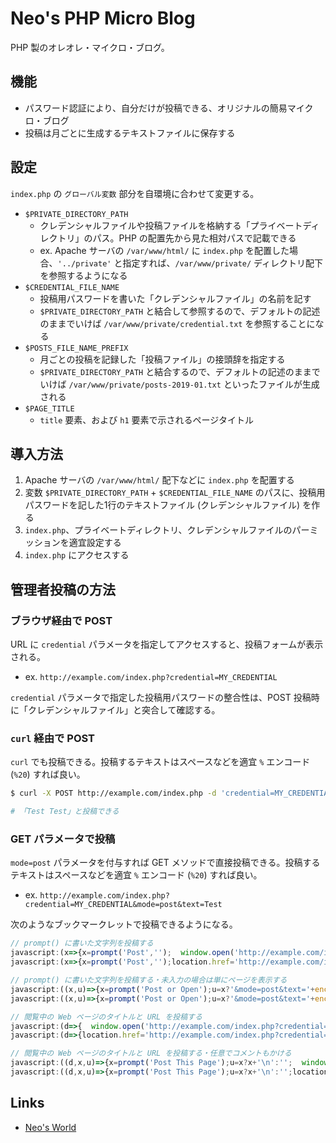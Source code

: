 # Neo's PHP Micro Blog

PHP 製のオレオレ・マイクロ・ブログ。


## 機能

- パスワード認証により、自分だけが投稿できる、オリジナルの簡易マイクロ・ブログ
- 投稿は月ごとに生成するテキストファイルに保存する


## 設定

`index.php` の `グローバル変数` 部分を自環境に合わせて変更する。

- `$PRIVATE_DIRECTORY_PATH`
    - クレデンシャルファイルや投稿ファイルを格納する「プライベートディレクトリ」のパス。PHP の配置先から見た相対パスで記載できる
    - ex. Apache サーバの `/var/www/html/` に `index.php` を配置した場合、`'../private'` と指定すれば、`/var/www/private/` ディレクトリ配下を参照するようになる
- `$CREDENTIAL_FILE_NAME`
    - 投稿用パスワードを書いた「クレデンシャルファイル」の名前を記す
    - `$PRIVATE_DIRECTORY_PATH` と結合して参照するので、デフォルトの記述のままでいけば `/var/www/private/credential.txt` を参照することになる
- `$POSTS_FILE_NAME_PREFIX`
    - 月ごとの投稿を記録した「投稿ファイル」の接頭辞を指定する
    - `$PRIVATE_DIRECTORY_PATH` と結合するので、デフォルトの記述のままでいけば `/var/www/private/posts-2019-01.txt` といったファイルが生成される
- `$PAGE_TITLE`
    - `title` 要素、および `h1` 要素で示されるページタイトル


## 導入方法

1. Apache サーバの `/var/www/html/` 配下などに `index.php` を配置する
2. 変数 `$PRIVATE_DIRECTORY_PATH` + `$CREDENTIAL_FILE_NAME` のパスに、投稿用パスワードを記した1行のテキストファイル (クレデンシャルファイル) を作る
3. `index.php`、プライベートディレクトリ、クレデンシャルファイルのパーミッションを適宜設定する
4. `index.php` にアクセスする


## 管理者投稿の方法

### ブラウザ経由で POST

URL に `credential` パラメータを指定してアクセスすると、投稿フォームが表示される。

- ex. `http://example.com/index.php?credential=MY_CREDENTIAL`

`credential` パラメータで指定した投稿用パスワードの整合性は、POST 投稿時に「クレデンシャルファイル」と突合して確認する。

### `curl` 経由で POST

`curl` でも投稿できる。投稿するテキストはスペースなどを適宜 `%` エンコード (`%20`) すれば良い。

```sh
$ curl -X POST http://example.com/index.php -d 'credential=MY_CREDENTIAL&text=Test%20Test'

# 「Test Test」と投稿できる
```

### GET パラメータで投稿

`mode=post` パラメータを付与すれば GET メソッドで直接投稿できる。投稿するテキストはスペースなどを適宜 `%` エンコード (`%20`) すれば良い。

- ex. `http://example.com/index.php?credential=MY_CREDENTIAL&mode=post&text=Test`

次のようなブックマークレットで投稿できるようになる。

```javascript
// prompt() に書いた文字列を投稿する
javascript:(x=>{x=prompt('Post','');  window.open('http://example.com/index.php?credential=MY_CREDENTIAL&mode=post&text='+encodeURIComponent(x))})();
javascript:(x=>{x=prompt('Post','');location.href='http://example.com/index.php?credential=MY_CREDENTIAL&mode=post&text='+encodeURIComponent(x) })();

// prompt() に書いた文字列を投稿する・未入力の場合は単にページを表示する
javascript:((x,u)=>{x=prompt('Post or Open');u=x?'&mode=post&text='+encodeURIComponent(x):'';  window.open('http://example.com/index.php?credential=MY_CREDENTIAL'+u)})();
javascript:((x,u)=>{x=prompt('Post or Open');u=x?'&mode=post&text='+encodeURIComponent(x):'';location.href='http://example.com/index.php?credential=MY_CREDENTIAL'+u} )();

// 閲覧中の Web ページのタイトルと URL を投稿する
javascript:(d=>{  window.open('http://example.com/index.php?credential=MY_CREDENTIAL&mode=post&text='+encodeURIComponent(d.title+' '+d.URL))})(document);
javascript:(d=>{location.href='http://example.com/index.php?credential=MY_CREDENTIAL&mode=post&text='+encodeURIComponent(d.title+' '+d.URL) })(document);

// 閲覧中の Web ページのタイトルと URL を投稿する・任意でコメントもかける
javascript:((d,x,u)=>{x=prompt('Post This Page');u=x?x+'\n':'';  window.open('http://example.com/index.php?credential=MY_CREDENTIAL&mode=post&text='+encodeURIComponent(u+d.title+' '+d.URL))})(document);
javascript:((d,x,u)=>{x=prompt('Post This Page');u=x?x+'\n':'';location.href='http://example.com/index.php?credential=MY_CREDENTIAL&mode=post&text='+encodeURIComponent(u+d.title+' '+d.URL) })(document);
```


## Links

- [Neo's World](https://neos21.net/)
